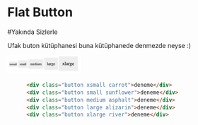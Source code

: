 # Flat Button

#Yakında Sizlerle

Ufak buton kütüphanesi buna kütüphanede denmezde neyse :)

![Image](https://raw.githubusercontent.com/muhammedzaimtr/flat-button/master/images/1.png)

```html
      <div class="button xsmall carrot">deneme</div>
      <div class="button small sunflower">deneme</div>
      <div class="button medium asphalt">deneme</div>
      <div class="button large alizarin">deneme</div>
      <div class="button xlarge river">deneme</div>
```
